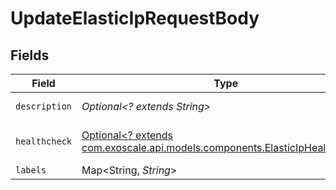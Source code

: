 # UpdateElasticIpRequestBody


## Fields

| Field                                                                                                                          | Type                                                                                                                           | Required                                                                                                                       | Description                                                                                                                    |
| ------------------------------------------------------------------------------------------------------------------------------ | ------------------------------------------------------------------------------------------------------------------------------ | ------------------------------------------------------------------------------------------------------------------------------ | ------------------------------------------------------------------------------------------------------------------------------ |
| `description`                                                                                                                  | *Optional<? extends String>*                                                                                                   | :heavy_minus_sign:                                                                                                             | Elastic IP description                                                                                                         |
| `healthcheck`                                                                                                                  | [Optional<? extends com.exoscale.api.models.components.ElasticIpHealthcheck>](../../models/components/ElasticIpHealthcheck.md) | :heavy_minus_sign:                                                                                                             | Elastic IP address healthcheck                                                                                                 |
| `labels`                                                                                                                       | Map<String, *String*>                                                                                                          | :heavy_minus_sign:                                                                                                             | N/A                                                                                                                            |